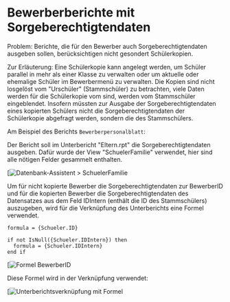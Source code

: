 # Bewerberberichte mit Sorgeberechtigtendaten

[1]:/assets/images/cr/18.png "Datenbank-Assistent > SchuelerFamilie"
[2]:/assets/images/cr/19.png "Formel BewerberID"
[3]:/assets/images/cr/20.png "Unterberichtsverknüpfung mit Formel"

Problem:
Berichte, die für den Bewerber auch Sorgeberechtigtendaten ausgeben sollen, berücksichtigen nicht gesondert Schülerkopien.

Zur Erläuterung:
Eine Schülerkopie kann angelegt werden, um Schüler parallel in mehr als einer Klasse zu verwalten oder um aktuelle oder ehemalige Schüler im Bewerbermenü zu verwalten. Die Kopien sind nicht losgelöst vom "Urschüler" (Stammschüler) zu betrachten, viele Daten werden für die Schülerkopie vom  sind, werden vom Stammschüler eingeblendet. 
Insofern müssten zur Ausgabe der Sorgeberechtigtendaten eines kopierten Schülers nicht die Sorgeberechtigtendaten der Schülerkopie abgefragt werden, sondern die des Stammschülers. 

Am Beispiel des Berichts `Bewerberpersonalblatt`:

Der Bericht soll im Unterbericht "Eltern.rpt" die Sorgeberechtigtendaten ausgeben.
Dafür wurde der View "SchuelerFamilie" verwendet, hier sind alle nötigen Felder gesammelt enthalten.

[![Datenbank-Assistent > SchuelerFamilie][1]

Um für nicht kopierte Bewerber die Sorgeberechtigtendaten zur BewerberID und für die kopierten Bewerber die Sorgeberechtigtendaten des Datensatzes aus dem Feld IDIntern (enthält die ID des Stammschülers) auszugeben, wird für die Verknüpfung des Unterberichts eine Formel verwendet.

```
formula = {Schueler.ID}

if not IsNull({Schueler.IDIntern}) then 
  formula = {Schueler.IDIntern}
end if
```

[![Formel BewerberID][2]

Diese Formel wird in der Verknüpfung verwendet:

[![Unterberichtsverknüpfung mit Formel][3]




